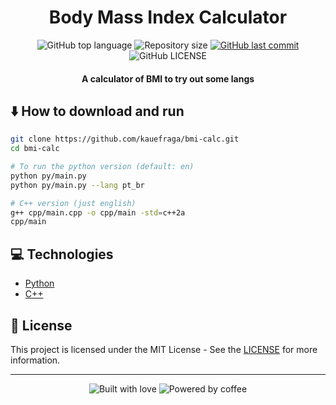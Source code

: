 <h1 align="center">Body Mass Index Calculator</h1>

<p align="center">
  <img
    alt="GitHub top language"
    src="https://img.shields.io/github/languages/top/kauefraga/bmi-calc.svg"
  />
  <img
    alt="Repository size"
    src="https://img.shields.io/github/repo-size/kauefraga/bmi-calc.svg"
  />
  <a href="https://github.com/kauefraga/bmi-calc/commits/main">
    <img
      alt="GitHub last commit"
      src="https://img.shields.io/github/last-commit/kauefraga/bmi-calc.svg"
    />
  </a>
  <img
    alt="GitHub LICENSE"
    src="https://img.shields.io/github/license/kauefraga/bmi-calc.svg"
  />
</p>

<!-- Body mass index (bmi) :: Índice de massa corporal (imc) -->
<h4 align="center">A calculator of BMI to try out some langs</h4>

## ⬇️ How to download and run

```bash
git clone https://github.com/kauefraga/bmi-calc.git
cd bmi-calc

# To run the python version (default: en)
python py/main.py
python py/main.py --lang pt_br

# C++ version (just english)
g++ cpp/main.cpp -o cpp/main -std=c++2a
cpp/main
```

## 💻 Technologies

- [Python](https://python.org)
- [C++](https://en.wikipedia.org/wiki/C++)

## 📝 License

This project is licensed under the MIT License - See the [LICENSE](https://github.com/kauefraga/bmi-calc/blob/main/LICENSE) for more information.

---

<div align="center" display="flex">
  <img alt="Built with love" src="https://forthebadge.com/images/badges/built-with-love.svg">
  <img alt="Powered by coffee" src="https://forthebadge.com/images/badges/powered-by-coffee.svg">
</div>
